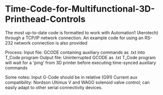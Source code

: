 # Time-Code-for-Multifunctional-3D-Printhead-Controls

The most up-to-date code is formatted to work with Automation1 (Aerotech) through a TCP/IP network connection.
An example code for using an RS-232 network connection is also provided

Process:
  Input file: GCODE containing auxiliary commands as .txt into T_Code program
  Output file: Uninterrupted GCODE as .txt 
  T_Code program will wait for a 'ping' from 3D printer before executing time-synced auxiliary commands

Some notes:
  Input G-Code should be in relative (G91)
  Current aux compatibility: Nordson Ultimus V and WAGO solenoid valve control; can easily adapt to other serial connectivity devices.
